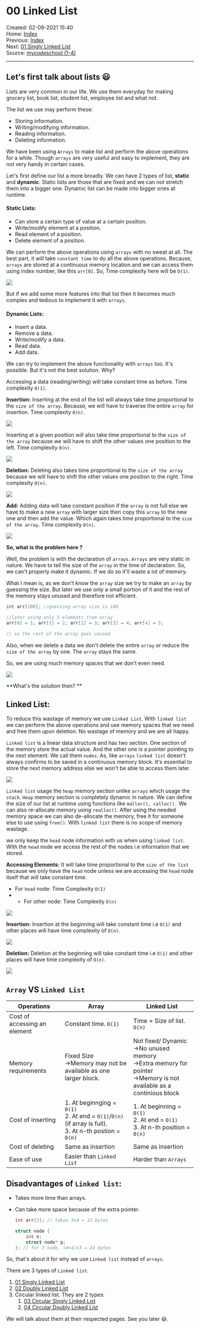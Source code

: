 # 00 Linked List

Created: 02-09-2021 15:40     
Home: [Index](../README.md)      
Previous: [Index](../README.md)     
Next: [01 Singly Linked List](01%20Singly%20Linked%20List.md)    
Source: [mycodeschool (1-4)](https://www.youtube.com/playlist?list=PL2_aWCzGMAwI3W_JlcBbtYTwiQSsOTa6P)

---

## Let's first talk about lists 😃

Lists are very common in our life. We use them everyday for making grocery list, book list, student list, employee list and what not.   

The list we use may perform these: 
- Storing information.
- Writing/modifying information.
- Reading information. 
- Deleting information. 


We have been using `Arrays` to make list and perform the above operations for a while. Though `arrays` are very useful and easy to implement, they are not very handy in certain cases. 

Let's first define our list a more broadly. We can have 2 types of list, **static** and **dynamic**. Static lists are those that are fixed and we can not stretch them into a bigger one. Dynamic list can be made into bigger ones at runtime. 

#### Static Lists:

- Can store a certain type of value at a certain position. 
- Write/modify element at a position.
- Read element of a position.
- Delete element of a position.


We can perform the above operations using `arrays` with no sweat at all. The best part, it will take `constant time` to do all the above operations. Because, `arrays` are stored at a continuous memory location and we can access them using index number, like this `arr[0]`. So,  Time complexity here will be `O(1)`.

![](../Attachments/1_array.jpg)

But if we add some more features into that list then it becomes much complex and tedious to implement it with `arrays`.

#### Dynamic Lists:

- Insert a data.
- Remove a data.
- Write/modify a data.
- Read data.
- Add data.


We can try to implement the above functionality with `arrays` too. It's possible. But it's not the best solution. Why? 

Accessing a data (reading/writing) will take constant time as before. Time complexity `0(1)`.

**Insertion:** Inserting at the end of the list will always take time proportional to the `size of the array`. Because, we will have to traverse the entire `array` for insertion. Time complexity `0(n)`.

![](../Attachments/2_array.jpg)

Inserting at a given position will also take time proportional to the `size of the array` because we will have to shift the other values one position to the left. Time complexity `0(n)`.

![](../Attachments/3_array.jpg)

**Deletion:** Deleting also takes time proportional to the `size of the array` because we will have to shift the other values one position to the right. Time complexity `0(n)`.

![](../Attachments/4_array.jpg)

**Add:** Adding data  will take constant position if the `array` is not full else we have to make a new `array` with larger size then copy this `array` to the new one and then add the value. Which again takes time proportional to the `size of the array`. Time complexity `0(n)`.

![](../Attachments/5_array.jpg)

**So, what is the problem here ?**

Well, the problem is with the declaration of `arrays`. `Arrays` are very static in nature. We have to tell the size of the `array` in the time of declaration. So, we can't properly make it dynamic. If we do so it'll waste a lot of memory. 

What I mean is, as we don't know the `array` size we try to make an `array` by guessing the size. But later we use only a small portion of it and the rest of the memory stays unused and therefore not efficient. 

```c++
int arr[100]; //guessing array size is 100

//later using only 5 elements from array
arr[0] = 1; arr[1] = 2; arr[2] = 3; arr[3] = 4; arr[4] = 5;

// so the rest of the array goes unused
```

Also, when we delete a data we don't delete the entire `array` or reduce the `size of the array` by one. The `array` stays the same.

So, we are using much memory spaces that we don't even need.

![](../Attachments/6_array.jpg)

**What's the solution then? **

## Linked List:

To reduce this wastage of memory we use `Linked List`. With `linked list` we can perform the above operations and use memory spaces that we need and free them upon deletion. No wastage of memory and we are all happy. 

`Linked list` is a linear data structure and has two section. One section of the memory store the actual value. And the other one is a pointer pointing to the next element. We call them `nodes`. As, like `arrays` `linked list` doesn't always confirms to be saved in a continuous memory block. It's essential to store the next memory address else we won't be able to access them later. 

![](../Attachments/7_linkedlist.jpg)

`Linked list` usage the `heap` memory section unlike `arrays` which usage the `stack`. `Heap` memory section is completely dynamic in nature. We can define the size of our list at runtime using functions like `malloc(), calloc().` We can also re-allocate memory using `realloc()`. After using the needed memory space we can also de-allocate the memory, free it for someone else to use using `free()`. With `linked list` there is no scope of memory wastage.

we only keep the `head` node information with us when using `linked list`. With the `head` node we access the rest of the nodes i.e information that we stored. 

**Accessing Elements:** It will take time proportional to the `size of the list` because we only have the `head` node unless we are accessing the `head` node itself that will take constant time.

- For `head` node: Time Complexity `O(1)`
- - For other node: Time Complexity `O(n)`

![](../Attachments/8_linked_list.jpg)

**Insertion:** Insertion at the beginning will take constant time i.e `O(1)` and other places will have time complexity of `O(n)`.

![](../Attachments/9_linkedlist.jpg)

**Deletion:**  Deletion at the beginning will take constant time i.e `O(1)` and other places will have time complexity of `O(n)`.

![](../Attachments/10_linkedlist.jpg)

## `Array` VS `Linked List`

| Operations                   | Array                                                                                                       | Linked List                                                                                                                  |
| ---------------------------- | ----------------------------------------------------------------------------------------------------------- | ---------------------------------------------------------------------------------------------------------------------------- |
| Cost of accessing an element | Constant time. `O(1)`                                                                                       | Time $\propto$ Size of list. `O(n)`                                                                                          |
| Memory requirements          | Fixed Size <br/>->Memory may not be available as one larger block.                                          | Not fixed/ Dynamic<br/>->No unused memory<br/>->Extra memory for pointer<br/>->Memory is not available as a continious block |
| Cost of inserting            | 1. At beginnging = `O(1)`<br/>2. At end = `O(1)`/`O(n)` (if array is full).<br/>3. At n-th postion = `O(n)` | 1. At beginning = `O(1)`<br/>2. At end = `O(1)`<br/>3. At n-th position = `O(n)`                                             |
| Cost of deleting             | Same as insertion                                                                                           | Same as insertion                                                                                                            |
| Ease of use                  | Easier than `Linked List`                                                                                   | Harder than `Arrays`                                                                                                         |


## Disadvantages of `Linked list`:

- Takes more time than arrays.
- Can take more space because of the extra pointer.
	
	```c++
	int arr[3]; // takes 3x4 = 12 bytes
	
	struct node {
	    int n;
		struct node* p;
	}; // for 3 node, (4+4)x3 = 24 bytes
	```


So, that's about it for why we use `Linked list` instead of `arrays`. 

There are 3 types of `Linked list`.
1. [01 Singly Linked List](01%20Singly%20Linked%20List.md)
2. [02 Doubly Linked List](02%20Doubly%20Linked%20List.md)
3. Circular linked list. They are 2 types:
	1. [03 Circular Singly Linked List](03%20Circular%20Singly%20Linked%20List.md)
	2. [04 Circular Doubly Linked List](04%20Circular%20Doubly%20Linked%20List.md)


We will talk about them at their respected pages. See you later 😃.